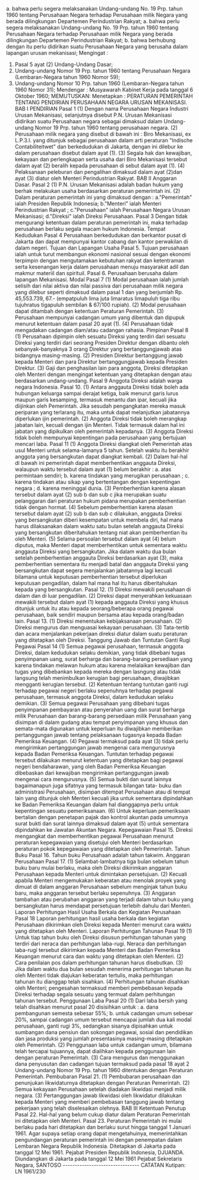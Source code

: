  a. bahwa perlu segera melaksanakan Undang-undang No. 19 Prp. tahun 1960 tentang Perusahaan Negara terhadap Perusahaan milik Negara yang berada dilingkungan Departemen Perindustrian Rakyat; a. bahwa perlu segera melaksanakan Undang-undang No. 19 Prp. tahun 1960 tentang Perusahaan Negara terhadap Perusahaan milik Negara yang berada dilingkungan Departemen Perindustrian Rakyat;
b. bahwa berhubung dengan itu perlu didirikan suatu Perusahaan Negara yang berusaha dalam lapangan urusan mekanisasi;
Mengingat :

1. Pasal 5 ayat (2) Undang-Undang Dasar;
2. Undang-undang Nomor 19 Prp. tahun 1960 tentang Perusahaan Negara (Lembaran-Negara tahun 1960 Nomor 59);
3. Undang-undang Nomor 10 Prp. tahun 1960 (Lembaran-Negara tahun 1960 Nomor 31); Mendengar : Musyawarah Kabinet Kerja pada tanggal 6 Oktober 1960;
MEMUTUSKAN:
 Menetapkan : PERATURAN PEMERINTAH TENTANG PENDIRIAN PERUSAHAAN NEGARA URUSAN MEKANISASI. BAB I PENDIRIAN Pasal 1 (1) Dengan nama Perusahaan Negara Industri Urusan Mekanisasi, selanjutnya disebut P.N. Urusan Mekanisasi didirikan suatu Perusahaan negara sebagai dimaksud dalam Undang- undang Nomor 19 Prp. tahun 1960 tentang perusahaan negara. (2) Perusahaan milik negara yang disebut di bawah ini : Biro Mekanisasi, ex L.P.3.I. yang ditunjuk sebagai perusahaan dalam arti peraturan "Indische Contabiliteitwet" dan berkedudukan di Jakarta, dengan ini dilebur ke dalam perusahaan disebut dalam ayat (1). (3) Segala hak dan kewajiban, kekayaan dan perlengkapan serta usaha dari Biro Mekanisasi tersebut dalam ayat (2) beralih kepada perusahaan di sebut dalam ayat (1). (4) Pelaksanaan peleburan dan pengalihan dimaksud dalam ayat (2)dan ayat (3) diatur oleh Menteri Perindustrian Rakyat. BAB II Anggaran Dasar. Pasal 2 (1) P.N. Urusan Mekanisasi adalah badan hukum yang berhak melakukan usaha berdasarkan peraturan pemerintah ini. (2) Dalam peraturan pemerintah ini yang dimaksud dengan :
a."Pemerintah" ialah Presiden Republik Indonesia;
b."Menteri" ialah Menteri Perindustrian Rakyat ;
c."Perusahaan" ialah Perusahaan Negara Urusan Mekanisasi;
d."Direksi" ialah Direksi Perusahaan. Pasal 3 Dengan tidak mengurangi ketentuan dalam peraturan pemerintah ini, maka terhadap perusahaan berlaku segala macam hukum Indonesia. Tempat Kedudukan Pasal 4 Perusahaan berkedudukan dan berkantor pusat di Jakarta dan dapat mempunyai kantor cabang dan kantor perwakilan di dalam negeri. Tujuan dan Lapangan Usaha Pasal 5. Tujuan perusahaan ialah untuk turut membangun ekonomi nasional sesuai dengan ekonomi terpimpin dengan mengutamakan kebutuhan rakyat dan ketentraman serta kesenangan kerja dalam perusahaan menuju masyarakat adil dan makmur materiil dan spirituil. Pasal 6. Perusahaan berusaha dalam lapangan Mekanisasi. Modal Pasal 7 (1) Modal perusahaan ialah jumlah selisih dari nilai aktiva dan nilai passiva dari perusahaan milik negara yang dilebur seperti dimaksud dalam pasal 1 dan yang berjumlah Rp. 45,553.739, 67.- (empatpuluh lima juta limaratus limapuluh tiga ribu tujuhratus tigapuluh sembilan & 67/100 rupiah). (2) Modal perusahaan dapat ditambah dengan ketentuan Peraturan Pemerintah. (3) Perusahaan mempunyai cadangan umum yang dibentuk dan dipupuk menurut ketentuan dalam pasal 20 ayat (1). (4) Perusahaan tidak mengadakan cadangan diam/atau cadangan rahasia. Pimpinan Pasal 8 (1) Perusahaan dipimpin oleh sesuatu Direksi yang terdiri dari sesuatu Direksi yang terdiri dari seorang Presiden Direktur dengan dibantu oleh sebanyak-banyaknya 3 orang Direktur yang bertanggungjawab atas bidangnya masing-masing. (2) Presiden Direktur bertanggung jawab kepada Menteri dan para Direktur bertanggungjawab kepada Presiden Direktur. (3) Gaji dan penghasilan lain para anggota, Direksi ditetapkan oleh Menteri dengan mengingat ketentuan yang ditetapkan dengan atau berdasarkan undang-undang. Pasal 9 Anggota Direksi adalah warga negara Indonesia. Pasal 10. (1) Antara anggauta Direksi tidak boleh ada hubungan keluarga sampai derajat ketiga, baik menurut garis lurus maupun garis kesamping, termasuk menantu dan ipar, kecuali jika diijinkan oleh Pemerintah. Jika sesudah pengangkatan mereka masuk periparan yang terlarang itu, maka untuk dapat melanjutkan jabatannya diperlukan ijin pemerintah. (2) Anggota Direksi tidak boleh merangkap jabatan lain, kecuali dengan ijin Menteri. Tidak termasuk dalam hal ini jabatan yang dipikulkan oleh pemerintah kepadanya. (3) Anggota Direksi tidak boleh mempunyai kepentingan pada perusahaan yang bertujuan mencari laba. Pasal 11 (1) Anggota Direksi diangkat oleh Pemerintah atas usul Menteri untuk selama-lamanya 5 tahun. Setelah waktu itu berakhir anggota yang bersangkutan dapat diangkat kembali. (2) Dalam hal-hal di bawah ini pemerintah dapat memberhentikan anggauta Direksi, walaupun waktu tersebut dalam ayat (1) belum berakhir :
a. atas permintaan sendiri;
b. karena tindakan yang merugikan perusahaan ;
c. karena tindakan atau sikap yang bertentangan dengan kepentingan negara ;
d. karena meninggal dunia.
(3) Pemberhentian karena alasan tersebut dalam ayat (2) sub b dan sub c jika merupakan suatu pelanggaran dari peraturan hukum pidana merupakan pemberhentian tidak dengan hormat. (4) Sebelum pemberhentian karena alasan tersebut dalam ayat (2) sub b dan sub c dilakukan, anggauta Direksi yang bersangkutan diberi kesempatan untuk membela diri, hal mana harus dilaksanakan dalam waktu satu bulan setelah anggauta Direksi yang bersangkutan diberitahukan tentang niat akan pemberhentian itu oleh Menteri. (5) Selama persoalan tersebut dalam ayat (4) belum diputus, maka Menteri dapat memberhentikan untuk sementara waktu anggauta Direksi yang bersangkutan. Jika dalam waktu dua bulan setelah pemberhentian anggauta Direksi berdasarkan ayat (3), maka pemberhentian sementara itu menjadi batal dan anggauta Direksi yang bersangkutan dapat segera menjalankan jabatannya lagi kecuali bilamana untuk keputusan pemberhentian tersebut diperlukan keputusan pengadilan, dalam hal mana hal itu harus diberitahukan kepada yang bersangkutan. Pasal 12. (1) Direksi mewakili perusahaan di dalam dan di luar pengadilan. (2) Direksi dapat menyerahkan kekuasaan mewakili tersebut dalam ayat (1) kepada anggauta Direksi yang khusus ditunjuk untuk itu atau kepada seorang/beberapa orang pegawai perusahaan, baik sendiri maupun bersama atau kepada orang/badan lain. Pasal 13. (1) Direksi menentukan kebijaksanaan perusahaan. (2) Direksi mengurus dan menguasai kekayaan perusahaan. (3) Tata-tertib dan acara menjalankan pekerjaan direksi diatur dalam suatu peraturan yang ditetapkan oleh Direksi. Tanggung Jawab dan Tuntutan Ganti Rugi Pegawai Pasal 14 (1) Semua pegawai perusahaan, termasuk anggota Direksi, dalam kedudukan selaku demikian, yang tidak dibebani tugas penyimpanan uang, surat berharga dan barang-barang persediaan yang karena tindakan melawan hukum atau karena melalaikan kewajiban dan tugas yang dibebankan kepada mereka dengan lasngung atau tidak langsung telah menimbulkan kerugian bagi perusahaan, diwajibkan mengganti kerugian tersebut. (2) Ketentuan tentang tuntutan ganti rugi terhadap pegawai negeri berlaku sepenuhnya terhadap pegawai perusahaan, termasuk anggota Direksi, dalam kedudukan selaku demikian. (3) Semua pegawai Perusahaan yang dibebani tugas penyimpanan pembayaran atau penyerahan uang dan surat berharga milik Perusahaan dan barang-barang persediaan milik Perusahaan yang disimpan di dalam gudang atau tempat penyimpanan yang khusus dan semata-mata digunakan untuk keperluan itu diwajibkan memberikan pertanggungan jawab tentang pelaksanaan tugasnya kepada Badan Pemeriksa Keuangan. (4) Pegawai termaksud pada ayat (3) tidak perlu mengirimkan pertanggungan jawab mengenai cara mengurusnya kepada Badan Pemeriksa Keuangan. Tuntutan terhadap pegawai tersebut dilakukan menurut ketentuan yang ditetapkan bagi pegawai negeri bendaharawan, yang oleh Badan Pemeriksa Keuangan dibebaskan dari kewajiban mengirimkan pertanggungan jawab mengenai cara mengurusnya. (5) Semua bukti dan surat lainnya bagaimanapun juga sifatnya yang termasuk bilangan tata- buku dan administrasi Perusahaan, disimpan ditempat Perusahaan atau di tempat lain yang ditunjuk oleh Menteri kecuali jika untuk sementara dipindahkan ke Badan Pemeriksa Keuangan dalam hal dianggapnya perlu untuk kepentingan sesuatu pemeriksanaan. (6) Untuk keperluan pemeriksaan bertalian dengan penetapan pajak dan kontrol akuntan pada umumnya surat bukti dan surat lainnya dimaksud dalam ayat (5) untuk sementara dipindahkan ke Jawatan Akuntan Negara. Kepegawaian Pasal 15. Direksi mengangkat dan memberhentikan pegawai Perusahaan menurut peraturan kepegawaian yang disetujui oleh Menteri berdasarkan peraturan pokok kepegawaian yang ditetapkan oleh Pemerintah. Tahun Buku Pasal 16. Tahun buku Perusahaan adalah tahun takwim. Anggaran Perusahaan Pasal 17. (1) Selambat-lambatnya tiga bulan sebelum tahun buku baru mulai berlaku, maka oleh Direksi dikirimkan anggaran Perusahaan kepada Menteri untuk dimintakan persetujuan. (2) Kecuali apabila Menteri mengemukakan keberatan atau menolak proyek yang dimuat di dalam anggaran Perusahaan sebelum menginjak tahun buku baru, maka anggaran tersebut berlaku sepenuhnya. (3) Anggaran tambahan atau perubahan anggaran yang terjadi dalam tahun buku yang bersangkutan harus mendapat persetujuan terlebih dahulu dari Menteri. Laporan Perhitungan Hasil Usaha Berkala dan Kegiatan Perusahaan Pasal 18 Laporan perhitungan hasil usaha berkala dan kegiatan Perusahaan dikirimkan oleh Direksi kepada Menteri menurut cara waktu yang ditetapkan oleh Menteri. Laporan Perhitungan Tahunan Pasal 19 (1) Untuk tiap tahun buku oleh Direksi disusun perhitungan tahunan yang terdiri dari neraca dan perhitungan laba-rugi. Neraca dan perhitungan laba-rugi tersebut dikirimkan kepada Menteri dan Badan Pemeriksa Keuangan menurut cara dan waktu yang ditetapkan oleh Menteri. (2) Cara penilaian pos dalam perhitungan tahunan harus disebutkan. (3) Jika dalam waktu dua bulan sesudah menerima perhitungan tahunan itu oleh Menteri tidak diajukan keberatan tertulis, maka perhitungan tahunan itu dianggap telah sisahkan. (4) Perhitungan tahunan disahkan oleh Menteri; pengesahan termaksud memberi pembebasan kepada Direksi terhadap segala sesuatu yang termuat dalam perhitungan tahunan tersebut. Penggunaan Laba Pasal 20 (1) Dari laba bersih yang telah disahkan menurut pasal 20 disisihkan untuk :
a. dana pembangunan semesta sebesar 55%;
b. untuk cadangan umum sebesar 20%, sampai cadangan umum tersebut mencapai jumlah dua kali modal perusahaan, ganti rugi 3%, sedangkan sisanya dipisahkan untuk sumbangan dana pensiun dan sokongan pegawai, sosial dan pendidikan dan jasa produksi yang jumlah presentasinya masing-masing ditetapkan oleh Pemerintah. (2) Penggunaan laba untuk cadangan umum, bilamana telah tercapai tujuannya, dapat dialihkan kepada penggunaan lain dengan peraturan Pemerintah. (3) Cara mengurus dan menggunakan dana penyusutan dan cadangan tujuan termaksud pada pasal 18 ayat 2 Undang-undang Nomor 19 Prp. tahun 1960 ditentukan dengan Peraturan Pemerintah. Pembubaran Pasal 21. (1) Pembubaran perusahaan dan penunjukan likwidaturnya ditetapkan dengan Peraturan Pemerintah. (2) Semua kekayaan Perusahaan setelah diadakan likwidasi menjadi milik negara. (3) Pertanggungan jawab likwidasi oleh likwidatur dilakukan kepada Menteri yang memberi pembebasan tanggung jawab tentang pekerjaan yang telah diselesaikan olehnya. BAB III Ketentuan Penutup Pasal 22. Hal-hal yang belum cukup diatur dalam Peraturan Pemerintah ini ditetapkan oleh Menteri. Pasal 23. Peraturan Pemerintah ini mulai berlaku pada hari ditetapkan dan berlaku surut hingga tanggal 1 Januari 1961. Agar supaya setiap orang dapat mengetahuinya, memerintahkan pengundangan peraturan pemerintah ini dengan penempatan dalam Lembaran Negara Republik Indonesia. Ditetapkan di Jakarta pada tanggal 12 Mei 1961. Pejabat Presiden Republik Indonesia, DJUANDA. Diundangkan di Jakarta pada tanggal 12 Mei 1961 Pejabat Sekretaris Negara, SANTOSO -------------------------------- CATATAN Kutipan: LN 1961/230